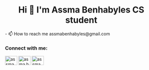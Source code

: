 <h1 align="center">Hi 👋
  I'm Assma Benhabyles CS student</h1>
- 📫 How to reach me assmabenhabyles@gmail.com

<h3 align="left">Connect with me:</h3>
<p align="left">
<a href="https://fb.com/assma benhabyles" target="blank"><img align="center" src="https://raw.githubusercontent.com/rahuldkjain/github-profile-readme-generator/master/src/images/icons/Social/facebook.svg" alt="assma benhabyles" height="30" width="40" /></a>
<a href="https://instagram.com/asma.benhs" target="blank"><img align="center" src="https://raw.githubusercontent.com/rahuldkjain/github-profile-readme-generator/master/src/images/icons/Social/instagram.svg" alt="asma.benhs" height="30" width="40" /></a>
<a href="https://discord.gg/assma ben19" target="blank"><img align="center" src="https://raw.githubusercontent.com/rahuldkjain/github-profile-readme-generator/master/src/images/icons/Social/discord.svg" alt="assma ben19" height="30" width="40" /></a>
</p>
